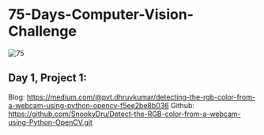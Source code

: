 # 75-Days-Computer-Vision-Challenge
![75](https://github.com/SnookyDru/75-Days-Computer-Vision-Challenge/assets/141584754/a143f5f0-c3b8-426f-b2f4-c27c06b72422)

## Day 1, Project 1:
Blog: https://medium.com/@pvt.dhruvkumar/detecting-the-rgb-color-from-a-webcam-using-python-opencv-f5ee2be8b036
Github: https://github.com/SnookyDru/Detect-the-RGB-color-from-a-webcam-using-Python-OpenCV.git
